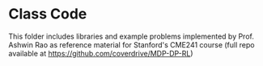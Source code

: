 # Class Code
This folder includes libraries and example problems implemented by Prof. Ashwin Rao as reference material for Stanford's CME241 course (full repo available at https://github.com/coverdrive/MDP-DP-RL)
